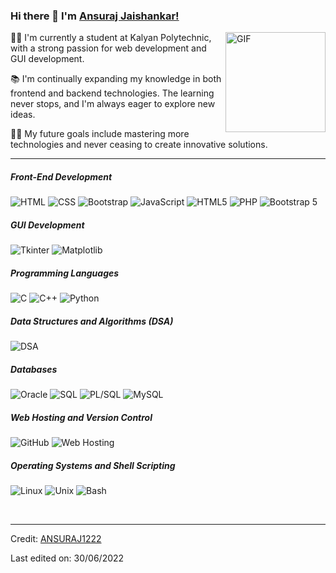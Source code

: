 ### Hi there 👋 I'm [Ansuraj Jaishankar!](https://github.com/ANSURAJ1222/ANSURAJ1222/)
<img align="right" alt="GIF" height="160px" src="https://media.giphy.com/media/Ah3zHH7hvsSB2/giphy.gif" />
👨‍💻 I'm currently a student at Kalyan Polytechnic, with a strong passion for web development and GUI development.

📚 I'm continually expanding my knowledge in both frontend and backend technologies. The learning never stops, and I'm always eager to explore new ideas.

💪🏼 My future goals include mastering more technologies and never ceasing to create innovative solutions.

---

##### Front-End Development

![HTML](https://img.shields.io/badge/-HTML-000000?style=flat&logo=html5)
![CSS](https://img.shields.io/badge/-CSS-000000?style=flat&logo=CSS3)
![Bootstrap](https://img.shields.io/badge/-Bootstrap-000000?style=flat&logo=bootstrap)
![JavaScript](https://img.shields.io/badge/-JavaScript-000000?style=flat&logo=javascript)
![HTML5](https://img.shields.io/badge/-HTML5-000000?style=flat&logo=html5)
![PHP](https://img.shields.io/badge/-PHP-000000?style=flat&logo=php)
![Bootstrap 5](https://img.shields.io/badge/-Bootstrap%205-000000?style=flat&logo=bootstrap)

##### GUI Development

![Tkinter](https://img.shields.io/badge/-Tkinter-000000?style=flat)
![Matplotlib](https://img.shields.io/badge/-Matplotlib-000000?style=flat)

##### Programming Languages

![C](https://img.shields.io/badge/-C-000000?style=flat&logo=c)
![C++](https://img.shields.io/badge/-C++-000000?style=flat&logo=c%2B%2B)
![Python](https://img.shields.io/badge/-Python-000000?style=flat&logo=python)

##### Data Structures and Algorithms (DSA)

![DSA](https://img.shields.io/badge/-DSA-000000?style=flat)

##### Databases

![Oracle](https://img.shields.io/badge/-Oracle-000000?style=flat)
![SQL](https://img.shields.io/badge/-SQL-000000?style=flat)
![PL/SQL](https://img.shields.io/badge/-PL/SQL-000000?style=flat)
![MySQL](https://img.shields.io/badge/-MySQL-000000?style=flat)

##### Web Hosting and Version Control

![GitHub](https://img.shields.io/badge/-GitHub-000000?style=flat&logo=github)
![Web Hosting](https://img.shields.io/badge/-Web%20Hosting-000000?style=flat)

##### Operating Systems and Shell Scripting

![Linux](https://img.shields.io/badge/-Linux-000000?style=flat)
![Unix](https://img.shields.io/badge/-Unix-000000?style=flat)
![Bash](https://img.shields.io/badge/-Bash-000000?style=flat)


<br/>

---

Credit: [ANSURAJ1222](https://github.com/ANSURAJ1222)

Last edited on: 30/06/2022

